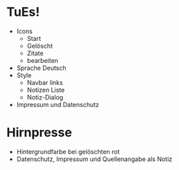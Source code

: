 # TuEs!
- Icons  
    - Start
    - Gelöscht
    - Zitate
    - bearbeiten
- Sprache Deutsch
- Style
    - Navbar links
    - Notizen Liste
    - Notiz-Dialog
- Impressum und Datenschutz

# Hirnpresse
- Hintergrundfarbe bei gelöschten rot
- Datenschutz, Impressum und Quellenangabe als Notiz